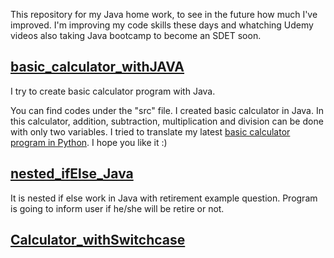 This repository for my Java home work, to see in the future how much I've improved.
I'm improving my code skills these days and whatching Udemy videos also taking Java bootcamp to become an SDET soon. 

## <a href= "https://github.com/quatronostro/Java_homework/blob/main/myHomepractise/src/H01_home_practise/Calculator.java"> basic_calculator_withJAVA </a>
I try to create basic calculator program with Java.

You can find codes under the "src" file. I created basic calculator in Java. In this calculator, addition, subtraction, multiplication and division can be done with only two variables. I tried to translate my latest <a href="https://github.com/quatronostro/Python_homework/tree/main/basic_calculator">basic calculator program in Python</a>. I hope you like it :)

## <a href= "https://github.com/quatronostro/Java_homework/blob/main/myHomepractise/src/H01_home_practise/nested_ifElse.java"> nested_ifElse_Java </a>

It is nested if else work in Java with retirement example question. Program is going to inform user if he/she will be retire or not.

## <a href= "https://github.com/quatronostro/Java_homework/blob/main/myHomepractise/src/H01_home_practise/Calculator_withSwitchcase.java"> Calculator_withSwitchcase </a>
